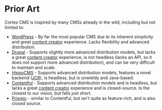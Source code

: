 # Prior Art

Cortex CMS is inspired by many CMSs already in the wild, including but not limited to:

* [WordPress](https://wordpress.com/) - By far the most popular CMS due to its inherent simplicity and great [content creator](/glossary.md#content-creator) experience. Lacks flexibility and advanced distribution.
* [Drupal](https://www.drupal.org/) - Supports slightly more advanced distribution models, but lacks a great [content creator](/glossary.md#content-creator) experience, is not headless \(lacks an API, so it does not support more advanced distribution\), and can be very difficult to maintain and scale.
* [HippoCMS](https://www.onehippo.org/) - Supports advanced distribution models, features a novel backend \([JCR](https://en.wikipedia.org/wiki/Content_repository_API_for_Java)\), is headless, but is unwieldy and Java-based.
* [Contentful](https://www.contentful.com/) - Supports advanced distribution models and is headless, but lacks a great [content creator](/glossary.md#content-creator) experience and is closed-source. Is the closest to our vision, but falls just short.
* [Prismic](https://prismic.io/) - similar to Contentful, but isn't quite as feature-rich, and is also closed source.

